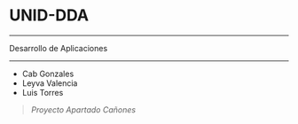 # UNID-DDA
***
Desarrollo de Aplicaciones 
***
>
>
- Cab Gonzales
- Leyva Valencia
- Luis Torres
>
>  *Proyecto Apartado Cañones* 
